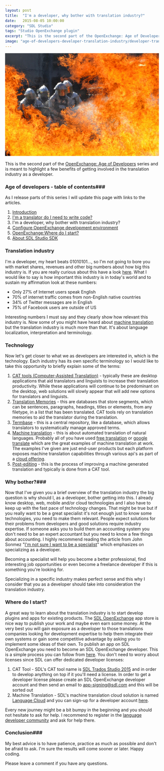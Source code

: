 ```yaml
---
layout: post
title:  "I'm a developer, why bother with translation industry?"
date:   2015-08-05 10:00:00
category: "SDL Studio"
tags: "Studio OpenExchange plugin"
excerpt: "This is the second part of the OpenExchange: Age of Developers series and is meant to highlight a few benefits of getting involved in the translation industry as a developer."
image: "age-of-developers-developer-translation-industry/developer-translation-industry.jpg"
---
```


<img src="/assets/images/posts/age-of-developers-developer-translation-industry/developer-translation-industry.jpg" alt="Age Of Developers" title="Age of Developers" class="img-responsive">

<p class="dropcap">This is the second part of the <a href="http://romuluscrisan.com/sdl%20studio/2015/07/20/OpenExchange-age-of-developers.html" target="_blank">OpenExchange: Age of Developers</a> series and is meant to highlight a few benefits of getting involved in the translation industry as a developer.</p>

### Age of developers - table of contents###

As I release parts of this series I will update this page with links to the articles.

1. [Introduction](http://romuluscrisan.com/sdl%20studio/2015/07/20/OpenExchange-age-of-developers.html)
2. [I'm a translator do I need to write code?](http://romuluscrisan.com/sdl%20studio/2015/07/20/OpenExchange-age-of-developers-translator-code.html)
3. I'm a developer, why bother with translation industry?
4. [Configure OpenExchange development environment](http://romuluscrisan.com/sdl%20studio/2015/08/25/OpenExchange-age-of-developers-build-environment.html)
5. [OpenExchange:Where do I start?](http://romuluscrisan.com/sdl%20studio/2015/10/09/OpenExchange-age-of-developers-where-do-i-start.html)
6. [About SDL Studio SDK](http://romuluscrisan.com/sdl%20studio/2016/01/31/age-of-developers-about-sdl-studio-sdk.html)

### Translation industry  ###

I'm a developer, my heart beats 01010101..., so I'm not going to bore you with market shares, revenues and other big numbers about how big this industry is. If you are really curious about this have a look [here](http://www.pangeanic.com/knowledge_center/size-of-the-translation-industry/#). What I would like to say is how important this industry is in today's world and to sustain my affirmation look at these numbers:

- Only 27% of Internet users speak English
- 70% of internet traffic comes from non-English native countries
- 34% of Twitter messages are in English
- 75% of Facebook users are outside of US

Interesting numbers I must say and they clearly show how relevant this industry is. Now some of you might have heard about [machine translation](https://en.wikipedia.org/wiki/Machine_translation) but the translation industry is much more than that. It's about language localization, interpretation and terminology. 

### Technology ###

Now let's get closer to what we as developers are interested in, which is the technology. Each industry has its own specific terminology so I would like to take this opportunity to briefly explain some of the terms:

1. [CAT tools (Computer-Assisted Translation)](http://www.translationzone.com/products/cat-tools/) - typically these are desktop applications that aid translators and linguists to increase their translation productivity. While these applications will continue to be predominant on the desktop, web solutions will slowly appear that will add new options for translators and linguists.
2. [Translation Memories](http://www.translationzone.com/products/translation-memory/#tag1) - this are databases that store segments, which can be sentences, paragraphs, headings, titles or elements, from any filetype, in a list that has been translated. CAT tools rely on translation memories to aid the translator during the translation.
3. [Termbase](http://www.translationzone.com/products/terminology-management/#tag1) - this is a central repository, like a database, which allows translators to systematically manage approved terms.
4. [Machine translation](http://www.translationzone.com/products/machine-translation/#tag1) - this is about automated translation of natural languages. Probably all of you have used [free translation](http://www.freetranslation.com/) or [google translate](https://translate.google.ro/) which are the great examples of machine translation at work. The examples I've given are just end-user products but each platform exposes machine translation capabilities through various api's as part of a [cloud offering](https://languagecloud.sdl.com/translation-toolkit/api-documentation).
5. [Post-editing](https://en.wikipedia.org/wiki/Postediting) - this is the process of improving a machine generated translation and typically is done from a CAT tool.  

### Why bother?###

Now that I've given you a brief overview of the translation industry the big question is why should I, as a developer, bother getting into this. I already know desktop, web, mobile and/or cloud technologies and I also have to keep up with the fast pace of technology changes. That might be true but if you really want to be a great specialist it's not enough just to know some technologies, you need to make them relevant. People expect solutions for their problems from developers and good solutions require industry expertise. If someone asks you to build them an accounting system you don't need to be an expert accountant but you need to know a few things about accounting. I highly recommend reading the article from John Sonmez "[I'm not sure I want to be a specialist](http://simpleprogrammer.com/2015/04/23/im-not-sure-i-want-to-be-a-specialist/)" which emphasizes on specializing as a developer.

Becoming a specialist will help you become a better professional, find interesting job opportunities or even become a freelance developer if this is something you're looking for. 

Specializing in a specific industry makes perfect sense and this why I consider that you as a developer should take into consideration the translation industry.


### Where do I start? ###

A great way to learn about the translation industry is to start develop plugins and apps for existing products. The [SDL OpenExchange](www.sdl.com/openexchange) app store is nice way to publish your work and maybe even earn some money. At the very best you will gain exposure as a developer to those translations companies looking for development expertise to help them integrate their own systems or gain some competitive advantage by asking you to implement some ideas of their own. To publish an app on SDL OpenExchange you need to become an SDL OpenExchange developer. This is a simple process you can follow from [here](http://www.translationzone.com/openexchange/developer/). You don't need to worry about licenses since SDL can offer dedicated developer licenses:

1. CAT Tool - SDL's CAT tool name is [SDL Trados Studio 2015](http://www.sdl.com/cxc/language/translation-productivity/trados-studio/) and in order to develop anything on top if it you'll need a license. In order to get a developer license please create an SDL OpenExchange developer account and then send an email to app-signing@sdl.com and this will be sorted out
2. Machine Translation - SDL's machine translation cloud solution is named [Language Cloud](https://languagecloud.sdl.com/) and you can sign-up for a developer account [here](https://languagecloud.sdl.com/translation-toolkit/sign-up).  

Every new journey might be a bit bumpy in the beginning and you should not hesitate to ask for help. I recommend to register in the [language developer community](https://community.sdl.com/developers/language-developers/) and ask for help there. 


### Conclusion###

My best advice is to have patience, practice as much as possible and don't be afraid to ask. I'm sure the results will come sooner or later. Happy coding. 

Please leave a comment if you have any questions.
